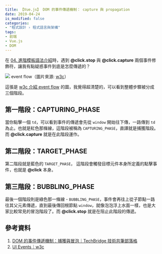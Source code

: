 ```yaml
---
title: 【Vue.js】 DOM 的事件傳遞機制： capture 與 propagation
date: 2019-04-24
is_modified: false
categories:
- "程式設計 › 程式語言與架構"
tags:
- 前端
- Vue.js
- DOM 
--- 
```


在 [04. 進階模板語法介紹](/Vue-Study-Notes-Unit04/)時，遇到 **@click.stop** 與 **@click.capture** 兩個事件修飾符，讓我有點疑惑事件到底是怎麼傳遞的？

<!--more-->
<p class="illustration">
    <img src="https://i.imgur.com/81zMIRH.png">
    event flow（圖片來源: <a href="https://www.w3.org/TR/DOM-Level-3-Events/">w3c</a>）
</p>

這張是 [w3c 介紹 event flow](https://www.w3.org/TR/DOM-Level-3-Events/#event-flow) 的圖，我覺得超清楚的，可以看到整體步驟被分成三個階段。



## 第一階段：CAPTURING_PHASE
當你點擊一個 `td`，可以看到事件的傳遞會先從 `window` 開始往下傳，一路傳到 `td` 為止。也就是紅色那條線，這階段被稱為 `CAPTURING_PHASE`，直譯就是捕獲階段。而 **@click.capture** 就是在此階段運作。



## 第二階段：TARGET_PHASE
第二階段就是藍色的 `TARGET_PHASE`， 這階段會觸發目標元件本身所定義的點擊事件，也就是 **@click** 本身。



## 第三階段：BUBBLING_PHASE
最後一個階段則是綠色那一條線 - ``BUBBLING_PHASE``，事件會再往上從子節點一路往其父元素傳遞，直到最後傳回根節點 `window`，就像泡泡浮上水面一樣，也是大家比較常見的冒泡階段了。而 **@click.stop** 就是在阻止此階段的傳遞。
 


## 參考資料
1. [DOM 的事件傳遞機制：捕獲與冒泡｜TechBridge 技術共筆部落格](https://blog.techbridge.cc/2017/07/15/javascript-event-propagation/)
2. [UI Events｜w3c](https://www.w3.org/TR/DOM-Level-3-Events/#event-flow)